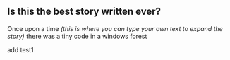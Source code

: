 ## Is this the best story written ever?

Once upon a time *(this is where you can type your own text to expand the story)*
there was a tiny code in a windows forest

add test1
